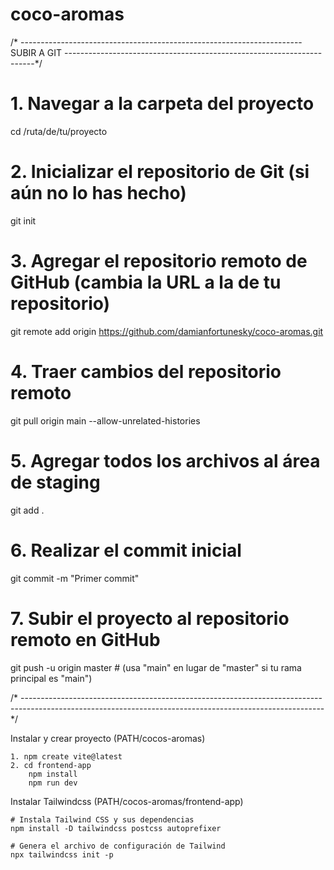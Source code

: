 # coco-aromas

/* ---------------------------------------------------------------------- SUBIR A GIT ----------------------------------------------------------------------*/

# 1. Navegar a la carpeta del proyecto
cd /ruta/de/tu/proyecto

# 2. Inicializar el repositorio de Git (si aún no lo has hecho)
git init

# 3. Agregar el repositorio remoto de GitHub (cambia la URL a la de tu repositorio)
git remote add origin https://github.com/damianfortunesky/coco-aromas.git

# 4. Traer cambios del repositorio remoto
git pull origin main --allow-unrelated-histories

# 5. Agregar todos los archivos al área de staging
git add .

# 6. Realizar el commit inicial
git commit -m "Primer commit"

# 7. Subir el proyecto al repositorio remoto en GitHub
git push -u origin master  # (usa "main" en lugar de "master" si tu rama principal es "main")

/* ---------------------------------------------------------------------------------------------------------------------------------------------------------*/

Instalar y crear proyecto (PATH/cocos-aromas)

    1. npm create vite@latest
    2. cd frontend-app
        npm install
        npm run dev


Instalar Tailwindcss (PATH/cocos-aromas/frontend-app)

    # Instala Tailwind CSS y sus dependencias
    npm install -D tailwindcss postcss autoprefixer

    # Genera el archivo de configuración de Tailwind
    npx tailwindcss init -p
